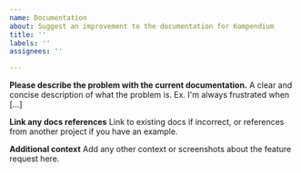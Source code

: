 ```yaml
---
name: Documentation
about: Suggest an improvement to the documentation for Kompendium
title: ''
labels: ''
assignees: ''

---
```


**Please describe the problem with the current documentation.**
A clear and concise description of what the problem is. Ex. I'm always frustrated when [...]

**Link any docs references**
Link to existing docs if incorrect, or references from another project if you have an example.

**Additional context**
Add any other context or screenshots about the feature request here.
